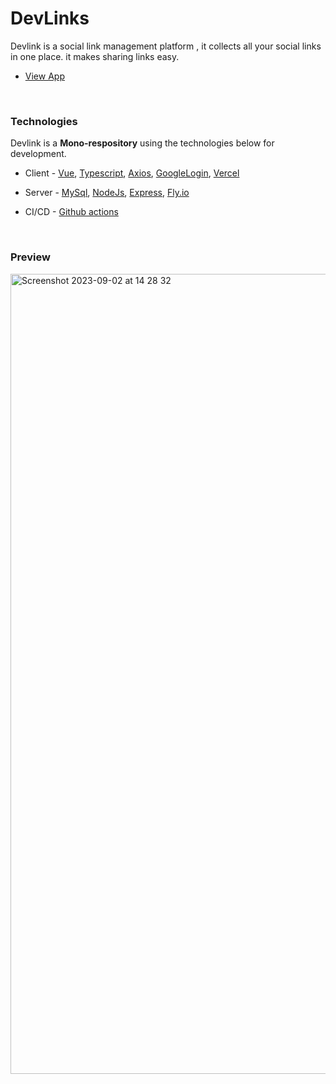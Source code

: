 # DevLinks
Devlink is a social link management platform , it collects all your social links in one place. it makes sharing links easy.

- [View App](https://devlinks-murex.vercel.app/)

<br>

### Technologies
Devlink is a **Mono-respository** using the technologies below for development.

 - Client - [Vue](https://vuejs.org/), [Typescript](https://www.typescriptlang.org/), [Axios](https://axios-http.com/), [GoogleLogin](https://cloud.google.com/nodejs/getting-started/authenticate-users), [Vercel](https://vercel.com/)

 - Server - [MySql](https://www.mysql.com/), [NodeJs](https://nodejs.org/en), [Express](https://expressjs.com/), [Fly.io](https://fly.io/)
   
 - CI/CD - [Github actions ](https://docs.github.com/en/actions)


<br>

### Preview
<img width="1280" alt="Screenshot 2023-09-02 at 14 28 32" src="https://github.com/sandygudie/devlinks/assets/54219127/fd7003e0-8931-4b25-b9a3-0e34cf97218a">

